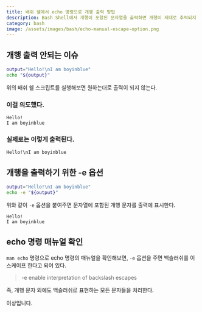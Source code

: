 ```yaml
---
title: 배쉬 쉘에서 echo 명령으로 개행 출력 방법
description: Bash Shell에서 개행이 포함된 문자열을 출력하면 개행이 제대로 추력되지 않는다.
category: bash
image: /assets/images/bash/echo-manual-escape-option.png
---
```


개행 출력 안되는 이슈
---

```bash
output="Hello!\nI am boyinblue"
echo "${output}"
```

위의 배쉬 쉘 스크립트를 실행해보면 원하는대로 출력이 되지 않는다. 

### 이걸 의도했다.

```
Hello!
I am boyinblue
```

### 실제로는 이렇게 출력된다.

```
Hello!\nI am boyinblue
```

개행을 출력하기 위한 -e 옵션
---

```bash
output="Hello!\nI am boyinblue"
echo -e "${output}"
```

위와 같이 `-e` 옵션을 붙여주면 문자열에 포함된 개행 문자를 출력에 표시한다.

```
Hello!
I am boyinblue
```

echo 명령 매뉴얼 확인
---

`man echo` 명령으로 echo 명령의 매뉴얼을 확인해보면, 
`-e` 옵션을 주면 백슬러쉬를 이스케이프 한다고 되어 있다. 

>-e enable interpretation of backslash escapes

즉, 개행 문자 외에도 백슬러쉬로 표현하는 모든 문자들을 처리한다.

이상입니다. 